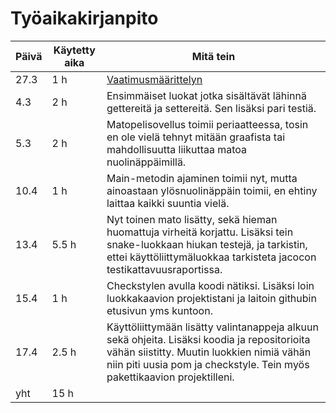 # Työaikakirjanpito

| Päivä | Käytetty aika | Mitä tein    |
|-------|---------------|--------------|
| 27.3  | 1 h           | [Vaatimusmäärittelyn](https://github.com/hallssus/omt-harjoitustyo/blob/master/dokumentaatio/vaatimusmaarittely.md) |
| 4.3   | 2 h           | Ensimmäiset luokat jotka sisältävät lähinnä gettereitä ja settereitä. Sen lisäksi pari testiä. |
| 5.3   | 2 h           | Matopelisovellus toimii periaatteessa, tosin en ole vielä tehnyt mitään graafista tai mahdollisuutta liikuttaa matoa nuolinäppäimillä. |
| 10.4  | 1 h           | Main-metodin ajaminen toimii nyt, mutta ainoastaan ylösnuolinäppäin toimii, en ehtiny laittaa kaikki suuntia vielä. |
| 13.4  | 5.5 h         | Nyt toinen mato lisätty, sekä hieman huomattuja virheitä korjattu. Lisäksi tein snake-luokkaan hiukan testejä, ja tarkistin, ettei käyttöliittymäluokkaa tarkisteta jacocon testikattavuusraportissa.
| 15.4  | 1 h           | Checkstylen avulla koodi nätiksi. Lisäksi loin luokkakaavion projektistani ja laitoin githubin etusivun yms kuntoon. 
| 17.4  | 2.5 h         | Käyttöliittymään lisätty valintanappeja alkuun sekä ohjeita. Lisäksi koodia ja repositorioita vähän siistitty. Muutin luokkien nimiä vähän niin piti uusia pom ja checkstyle. Tein myös pakettikaavion projektilleni.
| yht   | 15 h          |  
